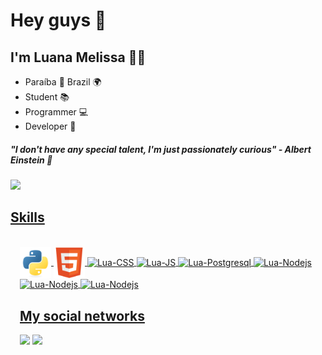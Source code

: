 # Hey guys 👋
## I'm Luana Melissa 👩‍💻
- Paraíba 🌵 Brazil 🌍
- Student 📚
- Programmer 💻
- Developer 🚀
##### "I don't have any special talent, I'm just passionately curious" - Albert Einstein 🧠
<div>
  <a href="https://github.com/lua-programmer">
  <img height="180em" src="https://github-readme-stats.vercel.app/api?username=Lua-programmer&show_icons=true&theme=midnight-purple&include_all_commits=true&count_private=true"/>


</div>
  
## Skills
<div style="display: inline_block; margin:15px"><br>
   <img align="center" alt="Lua-Python" height="50" width="50" src="https://raw.githubusercontent.com/devicons/devicon/master/icons/python/python-original.svg">
   <img align="center" alt="Lua-HTML" height="50" width="50" src="https://raw.githubusercontent.com/devicons/devicon/master/icons/html5/html5-original.svg">
   <img align="center" alt="Lua-CSS" height="50" width="50" src="https://cdn.jsdelivr.net/gh/devicons/devicon/icons/css3/css3-original.svg">
   <img align="center" alt="Lua-JS" height="50" width="50" src="https://cdn.jsdelivr.net/gh/devicons/devicon/icons/javascript/javascript-original.svg">
   <img align="center" alt="Lua-Postgresql" height="50" width="50" src="https://cdn.jsdelivr.net/gh/devicons/devicon/icons/postgresql/postgresql-original.svg">
   <img align="center" alt="Lua-Nodejs" height="50" width="50" src="https://cdn.jsdelivr.net/gh/devicons/devicon/icons/nodejs/nodejs-original.svg">
   <img align="center" alt="Lua-Nodejs" height="50" width="50" src="https://cdn.jsdelivr.net/gh/devicons/devicon/icons/react/react-original.svg">
   <img align="center" alt="Lua-Nodejs" height="50" width="50" src="https://cdn.jsdelivr.net/gh/devicons/devicon/icons/typescript/typescript-original.svg">

  
<div> 
  
## My social networks
  <a href="https://www.instagram.com/luana.melissa/" target="_blank"><img src="https://img.shields.io/badge/-Instagram-%23E4405F?style=for-the-badge&logo=instagram&logoColor=white" target="_blank"></a>
  <a href="https://www.linkedin.com/in/luana-melissa-473208207/" target="_blank"><img src="https://img.shields.io/badge/-LinkedIn-%230077B5?style=for-the-badge&logo=linkedin&logoColor=white" target="_blank"></a> 

</div>
 
